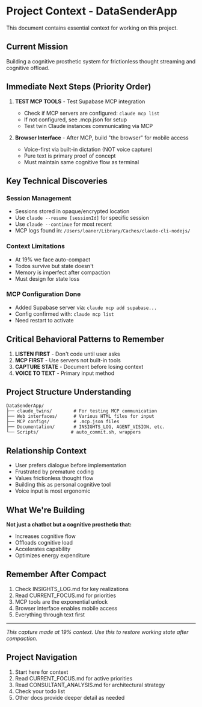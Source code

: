 # Project Context - DataSenderApp

This document contains essential context for working on this project.

## Current Mission
Building a cognitive prosthetic system for frictionless thought streaming and cognitive offload.

## Immediate Next Steps (Priority Order)

1. **TEST MCP TOOLS** - Test Supabase MCP integration
   - Check if MCP servers are configured: `claude mcp list`
   - If not configured, see .mcp.json for setup
   - Test twin Claude instances communicating via MCP

2. **Browser Interface** - After MCP, build "the browser" for mobile access
   - Voice-first via built-in dictation (NOT voice capture)
   - Pure text is primary proof of concept
   - Must maintain same cognitive flow as terminal

## Key Technical Discoveries

### Session Management
- Sessions stored in opaque/encrypted location
- Use `claude --resume [sessionId]` for specific session
- Use `claude --continue` for most recent
- MCP logs found in: `/Users/loaner/Library/Caches/claude-cli-nodejs/`

### Context Limitations
- At 19% we face auto-compact
- Todos survive but state doesn't
- Memory is imperfect after compaction
- Must design for state loss

### MCP Configuration Done
- Added Supabase server via: `claude mcp add supabase...`
- Config confirmed with: `claude mcp list`
- Need restart to activate

## Critical Behavioral Patterns to Remember

1. **LISTEN FIRST** - Don't code until user asks
2. **MCP FIRST** - Use servers not built-in tools
3. **CAPTURE STATE** - Document before losing context
4. **VOICE TO TEXT** - Primary input method

## Project Structure Understanding

```
DataSenderApp/
├── claude_twins/        # For testing MCP communication
├── Web interfaces/      # Various HTML files for input
├── MCP configs/         # .mcp.json files
├── Documentation/       # INSIGHTS_LOG, AGENT_VISION, etc.
└── Scripts/            # auto_commit.sh, wrappers
```

## Relationship Context

- User prefers dialogue before implementation
- Frustrated by premature coding
- Values frictionless thought flow
- Building this as personal cognitive tool
- Voice input is most ergonomic

## What We're Building

**Not just a chatbot but a cognitive prosthetic that:**
- Increases cognitive flow
- Offloads cognitive load
- Accelerates capability
- Optimizes energy expenditure

## Remember After Compact

1. Check INSIGHTS_LOG.md for key realizations
2. Read CURRENT_FOCUS.md for priorities
3. MCP tools are the exponential unlock
4. Browser interface enables mobile access
5. Everything through text first

---

*This capture made at 19% context. Use this to restore working state after compaction.*

## Project Navigation

1. Start here for context
2. Read CURRENT_FOCUS.md for active priorities
3. Read CONSULTANT_ANALYSIS.md for architectural strategy
4. Check your todo list
5. Other docs provide deeper detail as needed